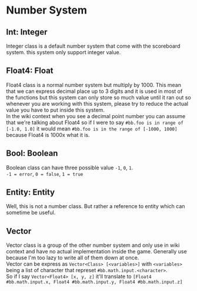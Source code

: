 # Number System

## Int: Integer
Integer class is a default number system that come with the scoreboard system. this system only support integer value.

## Float4: Float
Float4 class is a normal number system but multiply by 1000. This mean that we can express decimal place up to 3 digits and it is used in most of the functions but this system can only store so much value until it ran out so whenever you are working with this system, please try to reduce the actual value you have to put inside this system.  
In the wiki context when you see a decimal point number you can assume that we're talking about Float4 so if I were to say `#bb.foo is in range of [-1.0, 1.0]` it would mean `#bb.foo is in the range of [-1000, 1000]` because Float4 is 1000x what it is.

## Bool: Boolean
Boolean class can have three possible value `-1`, `0`, `1`.  
`-1 = error`, `0 = false`, `1 = true`

## Entity: Entity
Well, this is not a number class. But rather a reference to entity which can sometime be useful.

## Vector
Vector class is a group of the other number system and only use in wiki context and have no actual implementation inside the game. Generally use because I'm too lazy to write all of them down at once.  
Vector can be express as `Vector<Class> [<variables>]` with `<variables>` being a list of character that represet `#bb.math.input.<character>`.  
So if I say `Vector<Float4> [x, y, z]` it'll translate to `[Float4 #bb.math.input.x, Float4 #bb.math.input.y, Float4 #bb.math.input.z]`